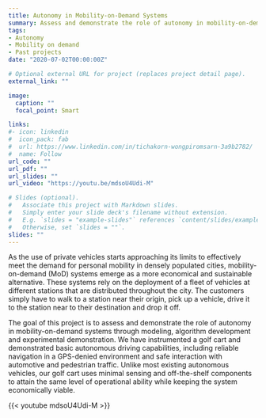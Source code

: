 ```yaml
---
title: Autonomy in Mobility-on-Demand Systems
summary: Assess and demonstrate the role of autonomy in mobility-on-demand systems through modeling, algorithm development and experimental demonstration.
tags:
- Autonomy
- Mobility on demand
- Past projects
date: "2020-07-02T00:00:00Z"

# Optional external URL for project (replaces project detail page).
external_link: ""

image:
  caption: ""
  focal_point: Smart

links:
#- icon: linkedin
#  icon_pack: fab
#  url: https://www.linkedin.com/in/tichakorn-wongpiromsarn-3a9b2782/
#  name: Follow
url_code: ""
url_pdf: ""
url_slides: ""
url_video: "https://youtu.be/mdsoU4Udi-M"

# Slides (optional).
#   Associate this project with Markdown slides.
#   Simply enter your slide deck's filename without extension.
#   E.g. `slides = "example-slides"` references `content/slides/example-slides.md`.
#   Otherwise, set `slides = ""`.
slides: ""
---
```


As the use of private vehicles starts approaching its limits to effectively meet the demand for personal mobility in densely populated cities, mobility-on-demand (MoD) systems emerge as a more economical and sustainable alternative. These systems rely on the deployment of a fleet of vehicles at different stations that are distributed throughout the city. The customers simply have to walk to a station near their origin, pick up a vehicle, drive it to the station near to their destination and drop it off.

The goal of this project is to assess and demonstrate the role of autonomy in mobility-on-demand systems through modeling, algorithm development and experimental demonstration. We have instrumented a golf cart and demonstrated basic autonomous driving capabilities, including reliable navigation in a GPS-denied environment and safe interaction with automotive and pedestrian traffic. Unlike most existing autonomous vehicles, our golf cart uses minimal sensing and off-the-shelf components to attain the same level of operational ability while keeping the system economically viable.

{{< youtube mdsoU4Udi-M >}}